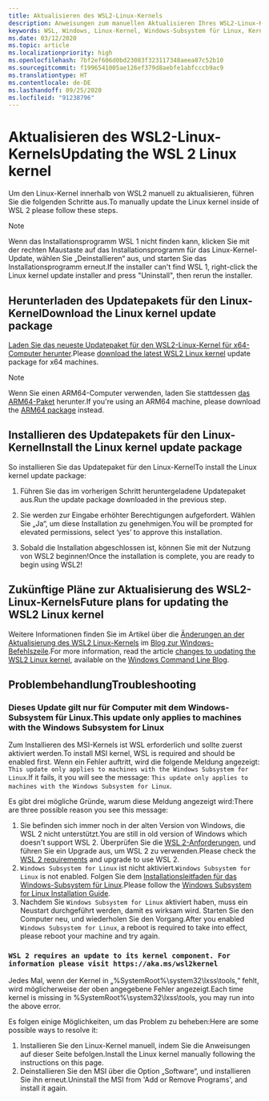 ```yaml
---
title: Aktualisieren des WSL2-Linux-Kernels
description: Anweisungen zum manuellen Aktualisieren Ihres WSL2-Linux-Kernels
keywords: WSL, Windows, Linux-Kernel, Windows-Subsystem für Linux, Kernel
ms.date: 03/12/2020
ms.topic: article
ms.localizationpriority: high
ms.openlocfilehash: 7bf2ef606d0bd23083f323117348aeea87c52b10
ms.sourcegitcommit: f1996541005ae126ef379d8aebfe1abfcccb9ac9
ms.translationtype: HT
ms.contentlocale: de-DE
ms.lasthandoff: 09/25/2020
ms.locfileid: "91238796"
---
```

# <a name="updating-the-wsl-2-linux-kernel"></a><span data-ttu-id="96361-104">Aktualisieren des WSL2-Linux-Kernels</span><span class="sxs-lookup"><span data-stu-id="96361-104">Updating the WSL 2 Linux kernel</span></span>

<span data-ttu-id="96361-105">Um den Linux-Kernel innerhalb von WSL2 manuell zu aktualisieren, führen Sie die folgenden Schritte aus.</span><span class="sxs-lookup"><span data-stu-id="96361-105">To manually update the Linux kernel inside of WSL 2 please follow these steps.</span></span>

> [!NOTE] 
> <span data-ttu-id="96361-106">Wenn das Installationsprogramm WSL 1 nicht finden kann, klicken Sie mit der rechten Maustaste auf das Installationsprogramm für das Linux-Kernel-Update, wählen Sie „Deinstallieren“ aus, und starten Sie das Installationsprogramm erneut.</span><span class="sxs-lookup"><span data-stu-id="96361-106">If the installer can't find WSL 1, right-click the Linux kernel update installer and press "Uninstall", then rerun the installer.</span></span>

## <a name="download-the-linux-kernel-update-package"></a><span data-ttu-id="96361-107">Herunterladen des Updatepakets für den Linux-Kernel</span><span class="sxs-lookup"><span data-stu-id="96361-107">Download the Linux kernel update package</span></span>

<span data-ttu-id="96361-108">[Laden Sie das neueste Updatepaket für den WSL2-Linux-Kernel für x64-Computer herunter](https://wslstorestorage.blob.core.windows.net/wslblob/wsl_update_x64.msi).</span><span class="sxs-lookup"><span data-stu-id="96361-108">Please [download the latest WSL2 Linux kernel](https://wslstorestorage.blob.core.windows.net/wslblob/wsl_update_x64.msi) update package for x64 machines.</span></span>

> [!NOTE]
> <span data-ttu-id="96361-109">Wenn Sie einen ARM64-Computer verwenden, laden Sie stattdessen [das ARM64-Paket](https://wslstorestorage.blob.core.windows.net/wslblob/wsl_update_arm64.msi) herunter.</span><span class="sxs-lookup"><span data-stu-id="96361-109">If you're using an ARM64 machine, please download the [ARM64 package](https://wslstorestorage.blob.core.windows.net/wslblob/wsl_update_arm64.msi) instead.</span></span>

## <a name="install-the-linux-kernel-update-package"></a><span data-ttu-id="96361-110">Installieren des Updatepakets für den Linux-Kernel</span><span class="sxs-lookup"><span data-stu-id="96361-110">Install the Linux kernel update package</span></span>

<span data-ttu-id="96361-111">So installieren Sie das Updatepaket für den Linux-Kernel</span><span class="sxs-lookup"><span data-stu-id="96361-111">To install the Linux kernel update package:</span></span>

  1. <span data-ttu-id="96361-112">Führen Sie das im vorherigen Schritt heruntergeladene Updatepaket aus.</span><span class="sxs-lookup"><span data-stu-id="96361-112">Run the update package downloaded in the previous step.</span></span>

  2. <span data-ttu-id="96361-113">Sie werden zur Eingabe erhöhter Berechtigungen aufgefordert. Wählen Sie „Ja“, um diese Installation zu genehmigen.</span><span class="sxs-lookup"><span data-stu-id="96361-113">You will be prompted for elevated permissions, select ‘yes’ to approve this installation.</span></span>

  3. <span data-ttu-id="96361-114">Sobald die Installation abgeschlossen ist, können Sie mit der Nutzung von WSL2 beginnen!</span><span class="sxs-lookup"><span data-stu-id="96361-114">Once the installation is complete, you are ready to begin using WSL2!</span></span>

## <a name="future-plans-for-updating-the-wsl2-linux-kernel"></a><span data-ttu-id="96361-115">Zukünftige Pläne zur Aktualisierung des WSL2-Linux-Kernels</span><span class="sxs-lookup"><span data-stu-id="96361-115">Future plans for updating the WSL2 Linux kernel</span></span>

<span data-ttu-id="96361-116">Weitere Informationen finden Sie im Artikel über die [Änderungen an der Aktualisierung des WSL2 Linux-Kernels](https://devblogs.microsoft.com/commandline/wsl2-will-be-generally-available-in-windows-10-version-2004) im [Blog zur Windows-Befehlszeile](https://aka.ms/cliblog).</span><span class="sxs-lookup"><span data-stu-id="96361-116">For more information, read the article [changes to updating the WSL2 Linux kernel](https://devblogs.microsoft.com/commandline/wsl2-will-be-generally-available-in-windows-10-version-2004), available on the [Windows Command Line Blog](https://aka.ms/cliblog).</span></span>

## <a name="troubleshooting"></a><span data-ttu-id="96361-117">Problembehandlung</span><span class="sxs-lookup"><span data-stu-id="96361-117">Troubleshooting</span></span>

### <a name="this-update-only-applies-to-machines-with-the-windows-subsystem-for-linux"></a><span data-ttu-id="96361-118">Dieses Update gilt nur für Computer mit dem Windows-Subsystem für Linux.</span><span class="sxs-lookup"><span data-stu-id="96361-118">This update only applies to machines with the Windows Subsystem for Linux</span></span>
<span data-ttu-id="96361-119">Zum Installieren des MSI-Kernels ist WSL erforderlich und sollte zuerst aktiviert werden.</span><span class="sxs-lookup"><span data-stu-id="96361-119">To install MSI kernel, WSL is required and should be enabled first.</span></span> <span data-ttu-id="96361-120">Wenn ein Fehler auftritt, wird die folgende Meldung angezeigt: `This update only applies to machines with the Windows Subsystem for Linux`.</span><span class="sxs-lookup"><span data-stu-id="96361-120">If it fails, it you will see the message: `This update only applies to machines with the Windows Subsystem for Linux`.</span></span> 

<span data-ttu-id="96361-121">Es gibt drei mögliche Gründe, warum diese Meldung angezeigt wird:</span><span class="sxs-lookup"><span data-stu-id="96361-121">There are three possible reason you see this message:</span></span>

1. <span data-ttu-id="96361-122">Sie befinden sich immer noch in der alten Version von Windows, die WSL 2 nicht unterstützt.</span><span class="sxs-lookup"><span data-stu-id="96361-122">You are still in old version of Windows which doesn't support WSL 2.</span></span> <span data-ttu-id="96361-123">Überprüfen Sie die [WSL 2-Anforderungen](https://docs.microsoft.com/windows/wsl/install-win10#update-to-wsl-2), und führen Sie ein Upgrade aus, um WSL 2 zu verwenden.</span><span class="sxs-lookup"><span data-stu-id="96361-123">Please check the [WSL 2 requirements](https://docs.microsoft.com/windows/wsl/install-win10#update-to-wsl-2) and upgrade to use WSL 2.</span></span> 
2. <span data-ttu-id="96361-124">`Windows Subsystem for Linux` ist nicht aktiviert.</span><span class="sxs-lookup"><span data-stu-id="96361-124">`Windows Subsystem for Linux` is not enabled.</span></span> <span data-ttu-id="96361-125">Folgen Sie dem [Installationsleitfaden für das Windows-Subsystem für Linux](https://docs.microsoft.com/windows/wsl/install-win10).</span><span class="sxs-lookup"><span data-stu-id="96361-125">Please follow the [Windows Subsystem for Linux Installation Guide](https://docs.microsoft.com/windows/wsl/install-win10).</span></span>
3. <span data-ttu-id="96361-126">Nachdem Sie `Windows Subsystem for Linux` aktiviert haben, muss ein Neustart durchgeführt werden, damit es wirksam wird. Starten Sie den Computer neu, und wiederholen Sie den Vorgang.</span><span class="sxs-lookup"><span data-stu-id="96361-126">After you enabled `Windows Subsystem for Linux`, a reboot is required to take into effect, please reboot your machine and try again.</span></span>

### `WSL 2 requires an update to its kernel component. For information please visit https://aka.ms/wsl2kernel`

<span data-ttu-id="96361-127">Jedes Mal, wenn der Kernel in „%SystemRoot%\system32\lxss\tools\,“ fehlt, wird möglicherweise der oben angegebene Fehler angezeigt.</span><span class="sxs-lookup"><span data-stu-id="96361-127">Each time kernel is missing in %SystemRoot%\system32\lxss\tools\, you may run into the above error.</span></span>

<span data-ttu-id="96361-128">Es folgen einige Möglichkeiten, um das Problem zu beheben:</span><span class="sxs-lookup"><span data-stu-id="96361-128">Here are some possible ways to resolve it:</span></span>

1. <span data-ttu-id="96361-129">Installieren Sie den Linux-Kernel manuell, indem Sie die Anweisungen auf dieser Seite befolgen.</span><span class="sxs-lookup"><span data-stu-id="96361-129">Install the Linux kernel manually following the instructions on this page.</span></span>
2. <span data-ttu-id="96361-130">Deinstallieren Sie den MSI über die Option „Software“, und installieren Sie ihn erneut.</span><span class="sxs-lookup"><span data-stu-id="96361-130">Uninstall the MSI from 'Add or Remove Programs', and install it again.</span></span>